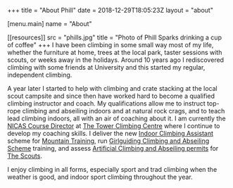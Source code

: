 +++
title = "About Phill"
date = 2018-12-29T18:05:23Z
layout = "about"

[menu.main]
  name = "About"

[[resources]]
  src = "phills.jpg"
  title = "Photo of Phill Sparks drinking a cup of coffee"
+++
I have been climbing in some small way most of my life, whether the furniture at home, trees at the local park, taster sessions with scouts, or weeks away in the holidays.  Around 10 years ago I rediscovered climbing with some friends at University and this started my regular, independent climbing.

A year later I started to help with climbing and crate stacking at the local scout campsite and since then have worked hard to become a qualified climbing instructor and coach. My qualifications allow me to instruct top-rope climbing and abseiling indoors and at natural rock crags, and to teach lead climbing indoors, all with an air of coaching about it.  I am currently the [NICAS Course Director][nicas] at [The Tower Climbing Centre][tower] where I continue to develop my coaching skills.  I deliver the new [Indoor Climbing Assistant][ica] scheme for [Mountain Training][mountain-training], run [Girlguiding Climbing and Abseiling Scheme][girlguiding-training] training, and assess [Artificial Climbing and Abseiling permits][scout-permits] for [The Scouts][thescouts].

I enjoy climbing in all forms, especially sport and trad climbing when the weather is good, and indoor sport climbing throughout the year.

[girlguiding-training]: /course/girlguiding-climbing-training/
[girlguiding]: https://www.girlguiding.org.uk/
[ica]: /course/indoor-climbing-assistant/
[mountain-training]: https://www.mountain-training.org/
[nicas]: https://www.nicas.co.uk/
[scout-permits]: /course/scouts-climbing-permits/
[thescouts]: https://scouts.org.uk/
[tower]: https://leicester.gov.uk/climbing/